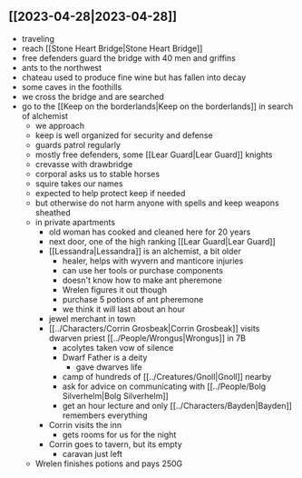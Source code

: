 ## [[2023-04-28|2023-04-28]]
- traveling
- reach [[Stone Heart Bridge|Stone Heart Bridge]]
- free defenders guard the bridge with 40 men and griffins
- ants to the northwest
- chateau used to produce fine wine but has fallen into decay
- some caves in the foothills
- we cross the bridge and are searched
- go to the [[Keep on the borderlands|Keep on the borderlands]] in search of alchemist
	- we approach
	- keep is well organized for security and defense
	- guards patrol regularly
	- mostly free defenders, some [[Lear Guard|Lear Guard]] knights
	- crevasse with drawbridge
	- corporal asks us to stable horses
	- squire takes our names
	- expected to help protect keep if needed
	- but otherwise do not harm anyone with spells and keep weapons sheathed
	- in private apartments
		- old woman has cooked and cleaned here for 20 years
		- next door, one of the high ranking [[Lear Guard|Lear Guard]]
		- [[Lessandra|Lessandra]] is an alchemist, a bit older
			- healer, helps with wyvern and manticore injuries
			- can use her tools or purchase components
			- doesn't know how to make ant pheremone
			- Wrelen figures it out though
			- purchase 5 potions of ant pheremone
			- we think it will last about an hour
		- jewel merchant in town
		- [[../Characters/Corrin Grosbeak|Corrin Grosbeak]] visits dwarven priest [[../People/Wrongus|Wrongus]] in 7B
			- acolytes taken vow of silence
			- Dwarf Father is a deity
				- gave dwarves life
			- camp of hundreds of [[../Creatures/Gnoll|Gnoll]] nearby
			- ask for advice on communicating with [[../People/Bolg Silverhelm|Bolg Silverhelm]]
			- get an hour lecture and only [[../Characters/Bayden|Bayden]] remembers everything
		- Corrin visits the inn
			- gets rooms for us for the night
		- Corrin goes to tavern, but its empty
			- caravan just left
	- Wrelen finishes potions and pays 250G